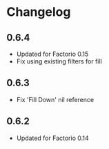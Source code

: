 # Changelog

## 0.6.4

* Updated for Factorio 0.15
* Fix using existing filters for fill

## 0.6.3

* Fix 'Fill Down' nil reference


## 0.6.2

* Updated for Factorio 0.14
